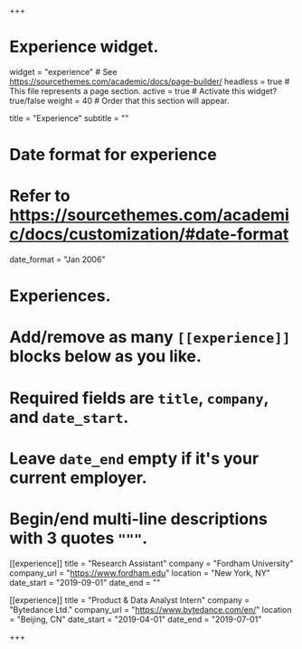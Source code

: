 +++
# Experience widget.
widget = "experience"  # See https://sourcethemes.com/academic/docs/page-builder/
headless = true  # This file represents a page section.
active = true  # Activate this widget? true/false
weight = 40  # Order that this section will appear.

title = "Experience"
subtitle = ""

# Date format for experience
#   Refer to https://sourcethemes.com/academic/docs/customization/#date-format
date_format = "Jan 2006"

# Experiences.
#   Add/remove as many `[[experience]]` blocks below as you like.
#   Required fields are `title`, `company`, and `date_start`.
#   Leave `date_end` empty if it's your current employer.
#   Begin/end multi-line descriptions with 3 quotes `"""`.
[[experience]]
  title = "Research Assistant"
  company = "Fordham University"
  company_url = "https://www.fordham.edu"
  location = "New York, NY"
  date_start = "2019-09-01"
  date_end = ""


[[experience]]
  title = "Product & Data Analyst Intern"
  company = "Bytedance Ltd."
  company_url = "https://www.bytedance.com/en/"
  location = "Beijing, CN"
  date_start = "2019-04-01"
  date_end = "2019-07-01"

+++

